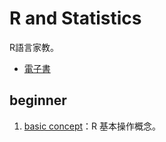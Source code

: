 # R and Statistics
R語言家教。
- [電子書](https://hackmd.io/@KVeA7_wTTruYYKdncWtYKw/Rtutor_beginner)

## beginner
1. [basic concept](https://github.com/hakunamatata-ok/Rtutor/tree/main/beginner/1.basic_concpet)：R 基本操作概念。
